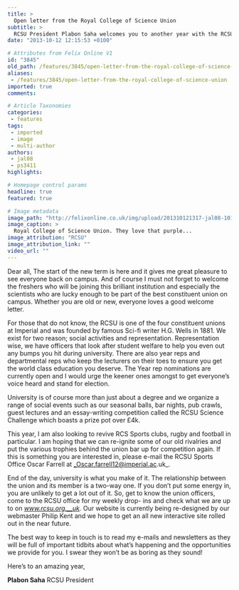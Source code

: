 ```yaml
---
title: >
  Open letter from the Royal College of Science Union
subtitle: >
  RCSU President Plabon Saha welcomes you to another year with the RCSU
date: "2013-10-12 12:15:53 +0100"

# Attributes from Felix Online V1
id: "3845"
old_path: /features/3845/open-letter-from-the-royal-college-of-science-union
aliases:
 - /features/3845/open-letter-from-the-royal-college-of-science-union
imported: true
comments:

# Article Taxonomies
categories:
 - features
tags:
 - imported
 - image
 - multi-author
authors:
 - jal08
 - ps3411
highlights:

# Homepage control params
headline: true
featured: true

# Image metadata
image_path: "http://felixonline.co.uk/img/upload/201310121317-jal08-1010453_10153102763815195_1722397387_n.png"
image_caption: >
  Royal College of Science Union. They love that purple...
image_attribution: "RCSU"
image_attribution_link: ""
video_url: ""
---
```


Dear all,
 The start of the new term is here and it gives me great pleasure to see everyone back on campus. And of course I must not forget to welcome the freshers who will be joining this brilliant institution and especially the scientists who are lucky enough to be part of the best constituent union on campus. Whether you are old or new, everyone loves a good welcome letter.

For those that do not know, the RCSU is one of the four constituent unions at Imperial and was founded by famous Sci-fi writer H.G. Wells in 1881. We exist for two reason; social activities and representation. Representation wise, we have officers that look after student welfare to help you even out any bumps you hit during university. There are also year reps and departmental reps who keep the lecturers on their toes to ensure you get the world class education you deserve. The Year rep nominations are currently open and I would urge the keener ones amongst to get everyone’s voice heard and stand for election.

University is of course more than just about a degree and we organize a range of social events such as our seasonal balls, bar nights, pub crawls, guest lectures and an essay-writing competition called the RCSU Science Challenge which boasts a prize pot over £4k.

This year, I am also looking to revive RCS Sports clubs, rugby and football in particular. I am hoping that we can re-ignite some of our old rivalries and put the various trophies behind the union bar up for competition again. If this is something you are interested in, please e-mail the RCSU Sports Office Oscar Farrell at _Oscar.farrell12@imperial.ac.uk_.

End of the day, university is what you make of it. The relationship between the union and its member is a two-way one. If you don’t put some energy in, you are unlikely to get a lot out of it. So, get to know the union officers, come to the RCSU office for my weekly drop- ins and check what we are up to on _www.rcsu.org.__uk._ Our website is currently being re-designed by our webmaster Philip Kent and we hope to get an all new interactive site rolled out in the near future.

The best way to keep in touch is to read my e-mails and newsletters as they will be full of important tidbits about what’s happening and the opportunities we provide for you. I swear they won’t be as boring as they sound!

Here’s to an amazing year,

__Plabon Saha__
 RCSU President
